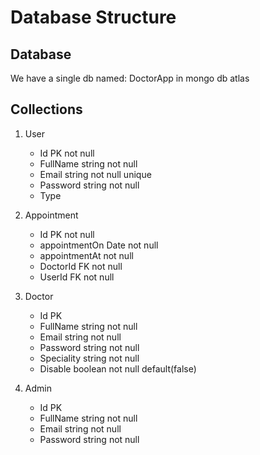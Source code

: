 # Database Structure

## Database

We have a single db named: DoctorApp in mongo db atlas

## Collections

1. User

   - Id PK not null
   - FullName string not null
   - Email string not null unique
   - Password string not null
   - Type

2. Appointment

   - Id PK not null
   - appointmentOn Date not null
   - appointmentAt not null
   - DoctorId FK not null
   - UserId FK not null

3. Doctor

   - Id PK
   - FullName string not null
   - Email string not null
   - Password string not null
   - Speciality string not null
   - Disable boolean not null default(false)

4. Admin
   - Id PK
   - FullName string not null
   - Email string not null
   - Password string not null